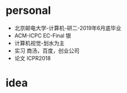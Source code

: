 # personal
* 北京邮电大学-计算机-研二-2019年6月底毕业
* ACM-ICPC EC-Final 银
* 计算机视觉-划水为主
* 实习 商汤，百度，创业公司
* 论文 ICPR2018
# idea

